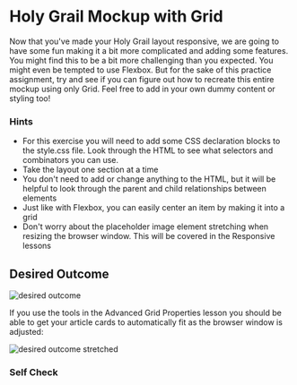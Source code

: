 # Holy Grail Mockup with Grid

Now that you've made your Holy Grail layout responsive, we are going to have some fun making it a bit more complicated and adding some features. You might find this to be a bit more challenging than you expected. You might even be tempted to use Flexbox. But for the sake of this practice assignment, try and see if you can figure out how to recreate this entire mockup using only Grid. Feel free to add in your own dummy content or styling too!

### Hints

- For this exercise you will need to add some CSS declaration blocks to the style.css file. Look through the HTML to see what selectors and combinators you can use.
- Take the layout one section at a time
- You don't need to add or change anything to the HTML, but it will be helpful to look through the parent and child relationships between elements
- Just like with Flexbox, you can easily center an item by making it into a grid
- Don't worry about the placeholder image element stretching when resizing the browser window. This will be covered in the Responsive lessons

## Desired Outcome

![desired outcome](./desired-outcome.png)

If you use the tools in the Advanced Grid Properties lesson you should be able to get your article cards to automatically fit as the browser window is adjusted:

![desired outcome stretched](./desired-outcome-stretched.png)

### Self Check

<!-- - The container element has two columns
- The container's second column is 4 times larger than the first column
- The container element has a gap of 4px -->
<!-- - The header element has two columns -->
<!-- - The `ul` inside the menu element contains another grid
- The `ul` inside the nav element contains another grid -->
<!-- - The sidebar element has a gap of 50px -->
<!-- - The text elements in the sidebar are centered with grid -->
<!-- - The article element should set grid columns using `repeat` along with the `auto-fit` and `minmax` properties -->
<!-- - The article columns should have a minimum value of 250px and a maximum of 1fr unit -->
<!-- - The article element has a gap of 15px -->
<!-- - The card elements inside the article container have a height of 200px -->
<!-- - The header and footer span across both columns -->
<!-- - The sidebar only spans across the first column -->
<!-- - The nav and article elements only span across the second column -->
